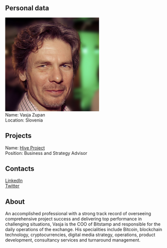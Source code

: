 ## Personal data
![ photo](photo/vasja_zupan.jpg)  
Name: Vasja Zupan  
Location: Slovenia
## Projects 
Name: [Hive Project](../projects/hive.md)  
Position: Business and Strategy Advisor 
## Contacts
[LinkedIn](https://www.linkedin.com/in/vasjajzupan/)  
[Twitter](https://twitter.com/Vasja)  
## About
An accomplished professional with a strong track record of overseeing comprehensive project success and delivering top performance in challenging situations, Vasja is the COO of Bitstamp and responsible for the daily operations of the exchange.
His specialities include Bitcoin, blockchain technology, cryptocurrencies, digital media strategy, operations, product development, consultancy services and turnaround management.
